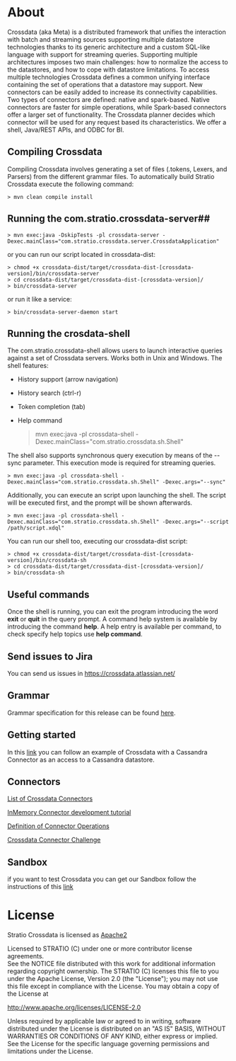 # About #

Crossdata (aka Meta) is a distributed framework that unifies the interaction with batch and streaming sources supporting multiple datastore technologies thanks to its generic architecture and a custom SQL-like language with support for streaming queries. Supporting multiple architectures imposes two main challenges: how to normalize the access to the datastores, and how to cope with datastore limitations. To access multiple technologies Crossdata defines a common unifying interface containing the set of operations that a datastore may support. New connectors can be easily added to increase its connectivity capabilities. Two types of connectors are defined: native and spark-based. Native connectors are faster for simple operations, while Spark-based connectors offer a larger set of functionality. The Crossdata planner decides which connector will be used for any request based its characteristics. We offer a shell, Java/REST APIs, and ODBC for BI.

## Compiling Crossdata ##

Compiling Crossdata involves generating a set of files (.tokens, Lexers, and Parsers) from the different grammar files. To automatically build Stratio Crossdata execute the following command:

    > mvn clean compile install


## Running the com.stratio.crossdata-server##

    > mvn exec:java -DskipTests -pl crossdata-server -Dexec.mainClass="com.stratio.crossdata.server.CrossdataApplication"

or you can run our script located in crossdata-dist:

    > chmod +x crossdata-dist/target/crossdata-dist-[crossdata-version]/bin/crossdata-server
    > cd crossdata-dist/target/crossdata-dist-[crossdata-version]/
    > bin/crossdata-server

or run it like a service:

    > bin/crossdata-server-daemon start
    


## Running the crosdata-shell ##

The com.stratio.crossdata-shell allows users to launch interactive queries against a set of Crossdata servers. 
Works both in Unix and Windows.
The shell features:

 - History support (arrow navigation)
 - History search (ctrl-r)
 - Token completion (tab)
 - Help command


    > mvn exec:java -pl crossdata-shell -Dexec.mainClass="com.stratio.crossdata.sh.Shell"


The shell also supports synchronous query execution by means of the --sync parameter. This execution mode is required for streaming queries.

    > mvn exec:java -pl crossdata-shell -Dexec.mainClass="com.stratio.crossdata.sh.Shell" -Dexec.args="--sync"


Additionally, you can execute an script upon launching the shell. The script will be executed first, and the prompt will be shown afterwards.


    > mvn exec:java -pl crossdata-shell -Dexec.mainClass="com.stratio.crossdata.sh.Shell" -Dexec.args="--script /path/script.xdql"


You can run our shell too, executing our crossdata-dist script:

    > chmod +x crossdata-dist/target/crossdata-dist-[crossdata-version]/bin/crossdata-sh
    > cd crossdata-dist/target/crossdata-dist-[crossdata-version]/
    > bin/crossdata-sh



## Useful commands ##

Once the shell is running, you can exit the program introducing the word **exit** or **quit** in the query prompt. A command help system is available by introducing the command **help**. A help entry is available per command, to check specify help topics use **help command**.

## Send issues to Jira ##
You can send us issues in https://crossdata.atlassian.net/


## Grammar ##

Grammar specification for this release can be found [here](_doc/Grammar.md).

## Getting started ##
In this [link](_doc/GettingStarted.md) you can follow an example of Crossdata with a Cassandra Connector as an access 
to a Cassandra datastore.


## Connectors ##

[List of Crossdata Connectors](_doc/List-of-Crossdata-Connectors.md)

[InMemory Connector development tutorial](_doc/InMemory-Connector-Development-Tutorial.md)

[Definition of Connector Operations](_doc/ConnectorOperations.md)

[Crossdata Connector Challenge](https://stratio.github.io/crossdata/contest)


## Sandbox ##

if you want to test Crossdata you can get our Sandbox follow the instructions of this [link](_doc/Sandbox.md)

# License #

Stratio Crossdata is licensed as [Apache2](http://www.apache.org/licenses/LICENSE-2.0.txt)

Licensed to STRATIO (C) under one or more contributor license agreements.  
See the NOTICE file distributed with this work for additional information 
regarding copyright ownership.  The STRATIO (C) licenses this file
to you under the Apache License, Version 2.0 (the
"License"); you may not use this file except in compliance
with the License.  You may obtain a copy of the License at

  http://www.apache.org/licenses/LICENSE-2.0

Unless required by applicable law or agreed to in writing,
software distributed under the License is distributed on an
"AS IS" BASIS, WITHOUT WARRANTIES OR CONDITIONS OF ANY
KIND, either express or implied.  See the License for the
specific language governing permissions and limitations
under the License.
